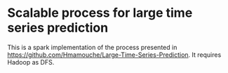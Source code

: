 # Scalable process for large time series prediction

This is a spark implementation of the process presented in https://github.com/Hmamouche/Large-Time-Series-Prediction.
It requires Hadoop as DFS.
